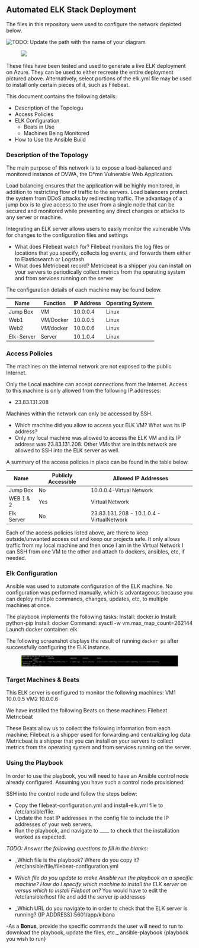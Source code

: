 ## Automated ELK Stack Deployment

The files in this repository were used to configure the network depicted below.

![TODO: Update the path with the name of your diagram](Images/diagram_filename.png)

<figure><img src=~/Documents/CyberSecurity/homework/diagram2.png<figcaption></figcaption></figure>

These files have been tested and used to generate a live ELK deployment on Azure. They can be used to either recreate the entire deployment pictured above. Alternatively, select portions of the elk.yml file may be used to install only certain pieces of it, such as Filebeat.

This document contains the following details:
- Description of the Topologu
- Access Policies
- ELK Configuration
  - Beats in Use
  - Machines Being Monitored
- How to Use the Ansible Build


### Description of the Topology

The main purpose of this network is to expose a load-balanced and monitored instance of DVWA, the D*mn Vulnerable Web Application.


Load balancing ensures that the application will be highly monitored, in addition to restricting flow of traffic to the servers. Load balancers protect the system from DDoS attacks by redirecting traffic.
The advantage of a jump box is to give access to the user from a single node that can be secured and monitored while preventing any direct changes or attacks to any server or machine.

Integrating an ELK server allows users to easily monitor the vulnerable VMs for changes to the configuration files and settings
- What does Filebeat watch for?
Filebeat monitors the log files or locations that you specify, collects log events, and forwards them either to Elasticsearch or Logstash
-  What does Metricbeat record?
Metricbeat is a shipper you can install on your servers to periodically collect metrics from the operating system and from services running on the server

The configuration details of each machine may be found below.

| Name     | Function | IP Address   |Operating System|
|----------|----------|--------------|----------------|                    
| Jump Box | VM       | 10.0.0.4     | Linux          |
| Web1     | VM/Docker| 10.0.0.5     | Linux          |
| Web2     | VM/docker| 10.0.0.6     | Linux          |
|Elk-Server| Server   | 10.1.0.4     | Linux          |

### Access Policies

The machines on the internal network are not exposed to the public Internet.

Only the Local machine can accept connections from the Internet.  Access to this machine is only allowed from the following IP addresses:
- 23.83.131.208

Machines within the network can only be accessed by SSH.

- Which machine did you allow to access your ELK VM? What was its IP address?
- Only my local machine was allowed to access the ELK VM and its IP address was 23.83.131.208. Other VMs that are in this network are allowed to SSH into the ELK server as well.

A summary of the access policies in place can be found in the table below.

| Name     | Publicly Accessible | Allowed IP Addresses                    |
|----------|---------------------|----------------------                   |
| Jump Box | No                  | 10.0.0.4-Virtual Network                |
| WEB 1 & 2| Yes                 | Virtual Network                         |
|Elk Server| No                  |23.83.131.208 - 10.1.0.4 - VirtualNetwork|

Each of the access policies listed above, are there to keep outside/unwanted access out and keep our projects safe. It only allows traffic from my local machine and then once I am in the Virtual Network I can SSH from one VM to the other and attach to dockers, ansibles, etc, if needed.


### Elk Configuration

Ansible was used to automate configuration of the ELK machine. No configuration was performed manually, which is advantageous because you can deploy multiple commands, changes, updates, etc, to multiple machines at once.

The playbook implements the following tasks:
Install: docker.io
Install: python-pip
Install: docker
Command: sysctl -w vm.max_map_count=262144
Launch docker container: elk

The following screenshot displays the result of running `docker ps` after successfully configuring the ELK instance.

<figure><img src=/diagrams/elkserver.png><figcaption></figcaption></figure>

### Target Machines & Beats
This ELK server is configured to monitor the following machines:
VM1 10.0.0.5
VM2 10.0.0.6

We have installed the following Beats on these machines:
Filebeat
Metricbeat

These Beats allow us to collect the following information from each machine:
Filebeat is a shipper used for forwarding and centralizing log data
Metricbeat is a shipper that you can install on your servers to collect metrics from the operating system and from services running on the server.

### Using the Playbook
In order to use the playbook, you will need to have an Ansible control node already configured. Assuming you have such a control node provisioned:

SSH into the control node and follow the steps below:
- Copy the filebeat-configuration.yml and install-elk.yml file to /etc/ansible/file.
- Update the host IP addresses in the config file to include the IP addresses of your web servers.
- Run the playbook, and navigate to ____ to check that the installation worked as expected.

_TODO: Answer the following questions to fill in the blanks:_
- _Which file is the playbook? Where do you copy it? 
 /etc/ansible/file/filebeat-configuration.yml

- _Which file do you update to make Ansible run the playbook on a specific machine? How do I specify which machine to install the ELK server on versus which to install Filebeat on?_
You would have to edit the /etc/ansible/host file and add the server ip addresses 

- _Which URL do you navigate to in order to check that the ELK server is running?
{IP ADDRESS}:5601/app/kibana

-As a **Bonus**, provide the specific commands the user will need to run to download the playbook, update the files, etc._
ansible-playbook {playbook you wish to run}
